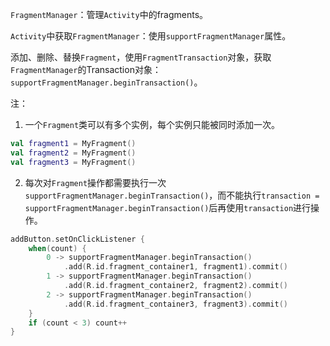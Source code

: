 `FragmentManager`：管理`Activity`中的fragments。

`Activity`中获取`FragmentManager`：使用`supportFragmentManager`属性。

添加、删除、替换`Fragment`，使用`FragmentTransaction`对象，获取`FragmentManager`的Transaction对象：`supportFragmentManager.beginTransaction()`。

注：

1. 一个`Fragment`类可以有多个实例，每个实例只能被同时添加一次。

```kotlin
val fragment1 = MyFragment()
val fragment2 = MyFragment()
val fragment3 = MyFragment()
```

2. 每次对`Fragment`操作都需要执行一次`supportFragmentManager.beginTransaction()`，而不能执行`transaction = supportFragmentManager.beginTransaction()`后再使用`transaction`进行操作。

```kotlin
addButton.setOnClickListener {
    when(count) {
        0 -> supportFragmentManager.beginTransaction()
            .add(R.id.fragment_container1, fragment1).commit()
        1 -> supportFragmentManager.beginTransaction()
            .add(R.id.fragment_container2, fragment2).commit()
        2 -> supportFragmentManager.beginTransaction()
            .add(R.id.fragment_container3, fragment3).commit()
    }
    if (count < 3) count++
}
```
